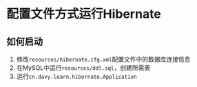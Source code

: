 # 配置文件方式运行Hibernate


## 如何启动
1. 修改`resources/hibernate.cfg.xml`配置文件中的数据库连接信息
2. 在MySQL中运行`resources/ddl.sql`，创建所需表
3. 运行`cn.davy.learn.hibernate.Application`